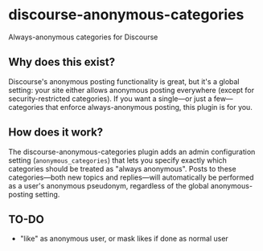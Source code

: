 # discourse-anonymous-categories

Always-anonymous categories for Discourse

## Why does this exist?

Discourse's anonymous posting functionality is great, but it's a global setting: your site either allows anonymous posting everywhere (except for security-restricted categories).  If you want a single—or just a few—categories that enforce always-anonymous posting, this plugin is for you.

## How does it work?

The discourse-anonymous-categories plugin adds an admin configuration setting (`anonymous_categories`) that lets you specify exactly which categories should be treated as "always anonymous".  Posts to these categories—both new topics and replies—will automatically be performed as a user's anonymous pseudonym, regardless of the global anonymous-posting setting.


## TO-DO

* "like" as anonymous user, or mask likes if done as normal user
